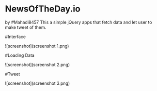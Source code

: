 # NewsOfTheDay.io
by #Mahadi8457
This a simple jQuery apps that fetch data and let user to make tweet of them.

#Interface

![screenshot](screenshot 1.png)

#Loading Data

![screenshot](screenshot 2.png)

#Tweet

![screenshot](screenshot 3.png)
